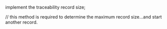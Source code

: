 implement the traceability record size;

// this method is required to determine the maximum record size...and start another record. 